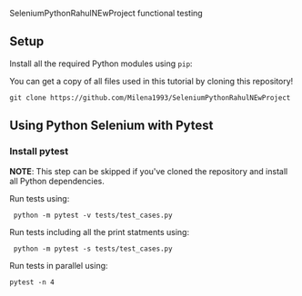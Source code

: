 SeleniumPythonRahulNEwProject functional testing 

## Setup

Install all the required Python modules using `pip`:

You can get a copy of all files used in this tutorial by cloning this repository!

```shell
git clone https://github.com/Milena1993/SeleniumPythonRahulNEwProject
```

## Using Python Selenium with Pytest
### Install pytest

**NOTE**: This step can be skipped if you've cloned the repository and install all Python dependencies.

Run tests using: 
```shell
 python -m pytest -v tests/test_cases.py
```
Run tests including all the print statments using:
```shell
 python -m pytest -s tests/test_cases.py
```
Run tests in parallel using:

```shell
pytest -n 4
```
